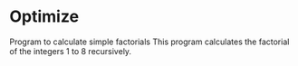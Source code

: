 # Optimize
Program to calculate simple factorials
This program calculates the factorial of the integers 1 to 8 recursively.
